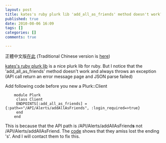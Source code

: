 ```yaml
---
layout: post
title: kates's ruby plurk lib 'add_all_as_friends' method doesn't work?
published: true
date: 2010-08-06 16:09
tags: []
categories: []
comments: true

---
```



正體中文版[在此][1] (Traditional Chinese version is [here][1])

[kates's ruby plurk lib][2] is a nice plurk lib for ruby. But I notice that the 'add_all_as_friends' method doesn't work and always throws an exception (API call return an error message page and JSON parse failed)


Add following code before you new a Plurk::Client

		module Plurk
		 class Client
		 ENDPOINTS[:add_all_as_friends] = {:path=>"/API/Alerts/addAllAsFriends", :login_required=>true}
		 end
		end

This is because that the API path is /API/Alerts/addAllAsFriend**s** not /API/Alerts/addAllAsFriend. The [code][3] shows that they amiss lost the ending 's'. And I will contact them to fix this.

[1]: http://railsfun.tw/viewthread.php?tid=454
[2]: http://github.com/kates/plurk
[3]: http://github.com/kates/plurk/blob/master/lib/plurk.rb
